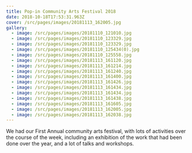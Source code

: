 ```yaml
---
title: Pop-in Community Arts Festival 2018
date: 2018-10-18T17:53:31.963Z
cover: /src/pages/images/20181113_162005.jpg
gallery:
  - image: /src/pages/images/20181110_121010.jpg
  - image: /src/pages/images/20181110_123329.jpg
  - image: /src/pages/images/20181110_123329.jpg
  - image: /src/pages/images/20181110_125434(0).jpg
  - image: /src/pages/images/20181110_125558.jpg
  - image: /src/pages/images/20181113_161120.jpg
  - image: /src/pages/images/20181113_161214.jpg
  - image: /src/pages/images/20181113_161240.jpg
  - image: /src/pages/images/20181113_161400.jpg
  - image: /src/pages/images/20181113_161426.jpg
  - image: /src/pages/images/20181113_161434.jpg
  - image: /src/pages/images/20181113_161434.jpg
  - image: /src/pages/images/20181113_161438.jpg
  - image: /src/pages/images/20181113_161605.jpg
  - image: /src/pages/images/20181113_162005.jpg
  - image: /src/pages/images/20181113_162038.jpg
---
```

We had our First Annual community arts festival, with lots of activities over the course of the week, including an exhibition of the work that had been done over the year, and a lot of talks and workshops.
